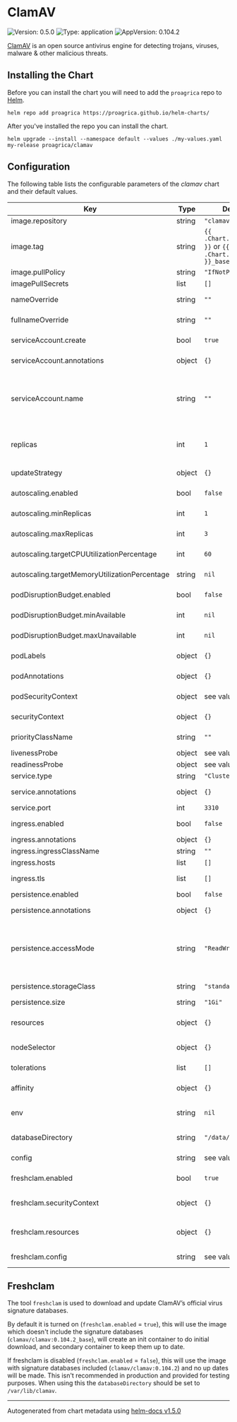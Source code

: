 # ClamAV

![Version: 0.5.0](https://img.shields.io/badge/Version-0.5.0-informational?style=flat-square) ![Type: application](https://img.shields.io/badge/Type-application-informational?style=flat-square) ![AppVersion: 0.104.2](https://img.shields.io/badge/AppVersion-0.104.2-informational?style=flat-square)

[ClamAV](https://www.clamav.net/) is an open source antivirus engine for detecting trojans, viruses, malware & other malicious threats.

## Installing the Chart

Before you can install the chart you will need to add the `proagrica` repo to [Helm](https://helm.sh/).

```shell
helm repo add proagrica https://proagrica.github.io/helm-charts/
```

After you've installed the repo you can install the chart.

```shell
helm upgrade --install --namespace default --values ./my-values.yaml my-release proagrica/clamav
```

## Configuration

The following table lists the configurable parameters of the _clamav_ chart and their default values.

| Key | Type | Default | Description |
|-----|------|---------|-------------|
| image.repository | string | `"clamav/clamav"` | Image repository. |
| image.tag | string | `{{ .Chart.AppVersion }}` or `{{ .Chart.AppVersion }}_base` | Image tag. |
| image.pullPolicy | string | `"IfNotPresent"` | Image pull policy. |
| imagePullSecrets | list | `[]` | Image pull secrets. |
| nameOverride | string | `""` | Override the name of the chart. |
| fullnameOverride | string | `""` | Override the fullname of the chart. |
| serviceAccount.create | bool | `true` | If `true`, create a new service account. |
| serviceAccount.annotations | object | `{}` | Annotations to add to the service account |
| serviceAccount.name | string | `""` | Service account to be used. If not set and serviceAccount.create is true, a name is generated using the full name template. |
| replicas | int | `1` | Number of replicas to create if `autoscalling.enabled` is `false`. |
| updateStrategy | object | `{}` | Update strategy for the pod. |
| autoscaling.enabled | bool | `false` | If `true`, create a HPA for the deployment. |
| autoscaling.minReplicas | int | `1` | Minimum number of pod replicas. |
| autoscaling.maxReplicas | int | `3` | Maximum number of pod replicas. |
| autoscaling.targetCPUUtilizationPercentage | int | `60` | Target CPU utilisation for the pod. |
| autoscaling.targetMemoryUtilizationPercentage | string | `nil` | Target memory utilisation for the pod. |
| podDisruptionBudget.enabled | bool | `false` | If `true`, create a PDB for the deployment. |
| podDisruptionBudget.minAvailable | int | `nil` | Set the PDB minimum available pods. |
| podDisruptionBudget.maxUnavailable | int | `nil` | Set the PDB maximum unavailable pods. |
| podLabels | object | `{}` | Labels to add to the pod. |
| podAnnotations | object | `{}` | Annotations to add to the pod. |
| podSecurityContext | object | see values.yaml | Security context for the pod. |
| securityContext | object | `{}` | Security context for the clamav container. |
| priorityClassName | string | `""` | Priority class name to use. |
| livenessProbe | object | see values.yaml | The liveness probe. |
| readinessProbe | object | see values.yaml | The readiness probe. |
| service.type | string | `"ClusterIP"` | Service type. |
| service.annotations | object | `{}` | Annotations to add to the service. |
| service.port | int | `3310` | Service port. |
| ingress.enabled | bool | `false` | If `true`, create an ingress object. |
| ingress.annotations | object | `{}` | Ingress annotations. |
| ingress.ingressClassName | string | `""` | Ingress class to use. |
| ingress.hosts | list | `[]` | Ingress hosts. |
| ingress.tls | list | `[]` | Ingress TLS configuration |
| persistence.enabled | bool | `false` | If `true`, create a PVC. |
| persistence.annotations | object | `{}` | Annotations to add to the PVC. |
| persistence.accessMode | string | `"ReadWriteOnce"` | Use an existing PVC to persist data. existingClaim: existing-pvc -- Persistence access mode. |
| persistence.storageClass | string | `"standard"` | PVC storage class (use `-`` for default). |
| persistence.size | string | `"1Gi"` | Size of PVC to create. |
| resources | object | `{}` | Resource requests and limits for the clamav container. |
| nodeSelector | object | `{}` | Node labels for pod assignment. |
| tolerations | list | `[]` | Tolerations for pod assignment. |
| affinity | object | `{}` | Affinity for pod assignment. |
| env | string | `nil` | Environment variables for the clamav container. |
| databaseDirectory | string | `"/data/clamav"` | The clamav database directory |
| config | string | see values.yaml | The `clamd` configuration. |
| freshclam.enabled | bool | `true` | If `true`, create a freshclam container. |
| freshclam.securityContext | object | `{}` | Security context for the freshclam container. |
| freshclam.resources | object | `{}` | Resource requests and limits for the freshclam container. |
| freshclam.config | string | see values.yaml | The `freshclam` configuration. |

## Freshclam

The tool `freshclam` is used to download and update ClamAV’s official virus signature databases.

By default it is turned on (`freshclam.enabled` = `true`), this will use the image which doesn't include the signature databases (`clamav/clamav:0.104.2_base`), will create an init container to do initial download, and secondary container to keep them up to date.

If freshclam is disabled (`freshclam.enabled` = `false`), this will use the image with signature databases included (`clamav/clamav:0.104.2`) and no up dates will be made. This isn't recommended in production and provided for testing purposes. When using this the `databaseDirectory` should be set to `/var/lib/clamav`.

----------------------------------------------
Autogenerated from chart metadata using [helm-docs v1.5.0](https://github.com/norwoodj/helm-docs/releases/v1.5.0)
